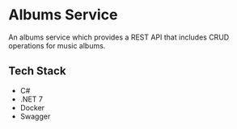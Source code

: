 # Albums Service
An albums service which provides a REST API that includes CRUD operations for music albums.

## Tech Stack
- C#
- .NET 7
- Docker
- Swagger
